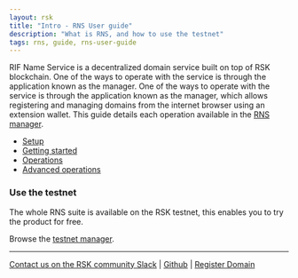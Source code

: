 ```yaml
---
layout: rsk
title: "Intro - RNS User guide"
description: "What is RNS, and how to use the testnet"
tags: rns, guide, rns-user-guide
---
```


RIF Name Service is a decentralized domain service built on top of RSK blockchain. One of the ways to operate with the service is through the application known as the manager. One of the ways to operate with the service is through the application known as the manager, which allows registering and managing domains from the internet browser using an extension wallet. This guide details each operation available in the [RNS manager](https://manager.rns.rifos.org).


- [Setup](/rif/rns/guide/setup/)
- [Getting started](/rif/rns/guide/getting-started/)
- [Operations](/rif/rns/guide/operations/)
- [Advanced operations](/rif/rns/guide/advanced/)

### Use the testnet

The whole RNS suite is available on the RSK testnet, this enables you to try the product for free.

Browse the [testnet manager](https://testnet.manager.rns.rifos.org).

----

[Contact us on the RSK community Slack](/slack/) |
[Github](https://github.com/rnsdomains) |
[Register Domain](https://manager.rns.rifos.org/search)
